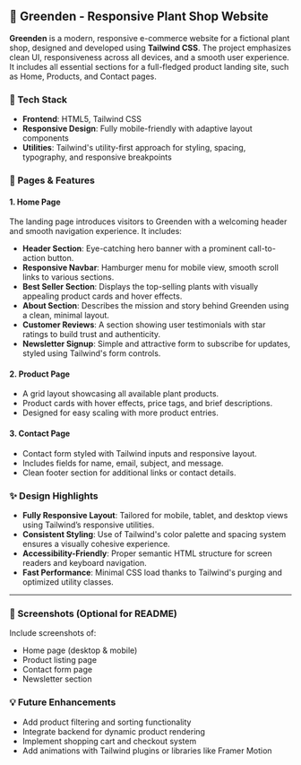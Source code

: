 ## 🌿 Greenden - Responsive Plant Shop Website

**Greenden** is a modern, responsive e-commerce website for a fictional plant shop, designed and developed using **Tailwind CSS**. The project emphasizes clean UI, responsiveness across all devices, and a smooth user experience. It includes all essential sections for a full-fledged product landing site, such as Home, Products, and Contact pages.



### 🔧 Tech Stack

- **Frontend**: HTML5, Tailwind CSS
- **Responsive Design**: Fully mobile-friendly with adaptive layout components
- **Utilities**: Tailwind's utility-first approach for styling, spacing, typography, and responsive breakpoints



### 📄 Pages & Features

#### 1. **Home Page**
The landing page introduces visitors to Greenden with a welcoming header and smooth navigation experience. It includes:
- **Header Section**: Eye-catching hero banner with a prominent call-to-action button.
- **Responsive Navbar**: Hamburger menu for mobile view, smooth scroll links to various sections.
- **Best Seller Section**: Displays the top-selling plants with visually appealing product cards and hover effects.
- **About Section**: Describes the mission and story behind Greenden using a clean, minimal layout.
- **Customer Reviews**: A section showing user testimonials with star ratings to build trust and authenticity.
- **Newsletter Signup**: Simple and attractive form to subscribe for updates, styled using Tailwind's form controls.

#### 2. **Product Page**
- A grid layout showcasing all available plant products.
- Product cards with hover effects, price tags, and brief descriptions.
- Designed for easy scaling with more product entries.

#### 3. **Contact Page**
- Contact form styled with Tailwind inputs and responsive layout.
- Includes fields for name, email, subject, and message.
- Clean footer section for additional links or contact details.



### ✨ Design Highlights

- **Fully Responsive Layout**: Tailored for mobile, tablet, and desktop views using Tailwind’s responsive utilities.
- **Consistent Styling**: Use of Tailwind's color palette and spacing system ensures a visually cohesive experience.
- **Accessibility-Friendly**: Proper semantic HTML structure for screen readers and keyboard navigation.
- **Fast Performance**: Minimal CSS load thanks to Tailwind's purging and optimized utility classes.

---

### 📸 Screenshots (Optional for README)
Include screenshots of:
- Home page (desktop & mobile)
- Product listing page
- Contact form page
- Newsletter section



### 💡 Future Enhancements
- Add product filtering and sorting functionality
- Integrate backend for dynamic product rendering
- Implement shopping cart and checkout system
- Add animations with Tailwind plugins or libraries like Framer Motion




